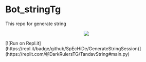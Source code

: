 # Bot_stringTg
This repo for generate string
<p align="center">
  <img src="https://telegra.ph/file/e03dda9c3b7095e28d208.jpg">
</p>
[![Run on Repl.it](https://repl.it/badge/github/SpEcHiDe/GenerateStringSession)](https://replit.com/@DarkRulersTG/TandavString#main.py)
